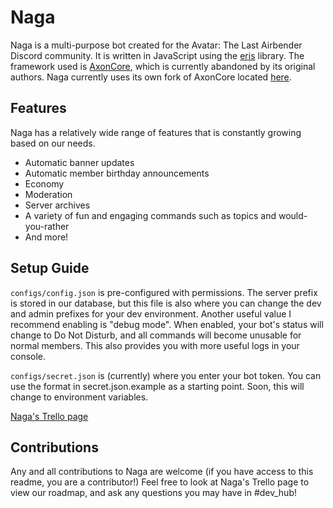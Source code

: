 # Naga
Naga is a multi-purpose bot created for the Avatar: The Last Airbender Discord community. It is written in JavaScript using the [eris](https://github.com/abalabahaha/eris) library. The framework used is [AxonCore](https://github.com/KhaaZ/axoncore), which is currently abandoned by its original authors. Naga currently uses its own fork of AxonCore located [here](https://github.com/eaobao/axoncore).

## Features
Naga has a relatively wide range of features that is constantly growing based on our needs.

- Automatic banner updates
- Automatic member birthday announcements
- Economy
- Moderation
- Server archives
- A variety of fun and engaging commands such as topics and would-you-rather
- And more!

## Setup Guide
`configs/config.json` is pre-configured with permissions. The server prefix is stored in our database, but this file is also where you can change the dev and admin prefixes for your dev environment. Another useful value I recommend enabling is "debug mode". When enabled, your bot's status will change to Do Not Disturb, and all commands will become unusable for normal members. This also provides you with more useful logs in your console.

`configs/secret.json` is (currently) where you enter your bot token. You can use the format in secret.json.example as a starting point. Soon, this will change to environment variables.

[Naga's Trello page](https://trello.com/b/Mx9bdabJ/features-issues)

## Contributions

Any and all contributions to Naga are welcome (if you have access to this readme, you are a contributor!) Feel free to look at Naga's Trello page to view our roadmap, and ask any questions you may have in #dev_hub!